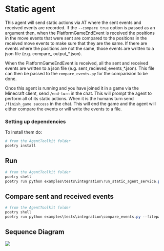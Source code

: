 # Static agent

This agent will send static actions via AT where the sent events and received events are
recorded. If the `--compare true` option is passed as an argument then, when the 
PlatformGameEndEvent is received the positions in the move events that were sent are compared
to the positions in the received move events to make sure that they are the same. If there are 
events where the positions are not the same, those events are written to a json file (e.g. compare_
output_*.json).

When the PlatformGameEndEvent is 
received, all the sent and received events are written to a json file (e.g. sent_recieved_events_*.json).
This file can then be passed to the `compare_events.py` for the comparision to be done.

Once this agent is running and you have joined it in a game via the Minecraft client, send `/end-turn` in
the chat. This will prompt the agent to perform all of its static actions. When it is the humans turn send
`/finish_game success` in the chat. This will end the game and the agent will either compare the events
or will write the events to a file.


### Setting up dependencies

To install them do:

```powershell
# from the AgentToolkit folder
poetry install
```

## Run

```powershell
# from the AgentToolkit folder
poetry shell
poetry run python examples\tests\integration\run_static_agent_service.py --compare true
```

## Compare sent and received events

```powershell
# from the AgentToolkit folder
poetry shell
poetry run python examples\tests\integration\compare_events.py --filepath sent_received_events_10-20-22_10-35-10.json
```
## Sequence Diagram

[![](https://mermaid.ink/img/pako:eNqlkl9rgzAUxb9KuE8bc6JVq-ahULrCXgqD7mkIJY13bbaYdBqlf-h3X9S1rNDtYcvT5eR3TpKbewCucwQKFX7UqDg-CLYqWZEpYtd4hcrcj0Z3XfGstXwXhpIxN0IrUugGb7YO2Tlkf_vN8MXdW-NECisQoQyWiknCGV8jJdOmVS_8pLLSlRB7eEc_1survt5yQlp8NiFPsl4J9Qt_Zv6Qf9mLHy3_aEWJHEWDeR901dgmth1bnNgFtkGV-1Zp-_A5a5AwKUmvggMFlgUTuf3pQxubgVljgRlQWy5ZZatMHS3HaqPnO8WBmrJGB-pNzsxpKoC-Mlmd1WkujC7P4oYpoAfYAg1T14-DOA0TLxkMgyCNHNgB9X3fDfw08pM49oaeF4dHB_Za21zPTQdeEA3CKEmjIInisMt76Tb7m2B32qwf125qj586E-K0?type=svg)](https://mermaid-js.github.io/mermaid-live-editor/edit#pako:eNqlkl9rgzAUxb9KuE8bc6JVq-ahULrCXgqD7mkIJY13bbaYdBqlf-h3X9S1rNDtYcvT5eR3TpKbewCucwQKFX7UqDg-CLYqWZEpYtd4hcrcj0Z3XfGstXwXhpIxN0IrUugGb7YO2Tlkf_vN8MXdW-NECisQoQyWiknCGV8jJdOmVS_8pLLSlRB7eEc_1survt5yQlp8NiFPsl4J9Qt_Zv6Qf9mLHy3_aEWJHEWDeR901dgmth1bnNgFtkGV-1Zp-_A5a5AwKUmvggMFlgUTuf3pQxubgVljgRlQWy5ZZatMHS3HaqPnO8WBmrJGB-pNzsxpKoC-Mlmd1WkujC7P4oYpoAfYAg1T14-DOA0TLxkMgyCNHNgB9X3fDfw08pM49oaeF4dHB_Za21zPTQdeEA3CKEmjIInisMt76Tb7m2B32qwf125qj586E-K0)
